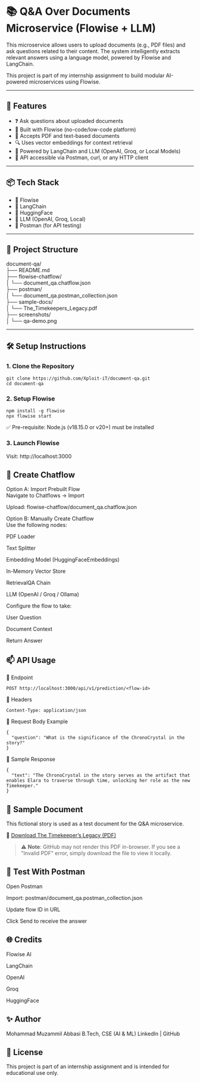 # 📚 Q&A Over Documents Microservice (Flowise + LLM)

This microservice allows users to upload documents (e.g., PDF files) and ask questions related to their content. The system intelligently extracts relevant answers using a language model, powered by Flowise and LangChain.

This project is part of my internship assignment to build modular AI-powered microservices using Flowise.

---

## 🚀 Features

- ❓ Ask questions about uploaded documents
- 🤖 Built with Flowise (no-code/low-code platform)
- 📄 Accepts PDF and text-based documents
- 🔍 Uses vector embeddings for context retrieval
- 🔗 Powered by LangChain and LLM (OpenAI, Groq, or Local Models)
- 🧪 API accessible via Postman, curl, or any HTTP client

---

## 📦 Tech Stack

- 🧩 Flowise
- 🔗 LangChain
- 🤗 HuggingFace
- 🤖 LLM (OpenAI, Groq, Local)
- 🧪 Postman (for API testing)

---

## 📂 Project Structure

document-qa/  
├── README.md  
├── flowise-chatflow/  
│ └── document_qa.chatflow.json  
├── postman/  
│ └── document_qa.postman_collection.json  
├── sample-docs/  
│ └── The_Timekeepers_Legacy.pdf  
├── screenshots/  
│ └── qa-demo.png  


---

## 🛠️ Setup Instructions

### 1. Clone the Repository

```
git clone https://github.com/Xploit-iT/document-qa.git
cd document-qa
```
### 2. Setup Flowise
```
npm install -g flowise
npx flowise start
```
✅ Pre-requisite: Node.js (v18.15.0 or v20+) must be installed

### 3. Launch Flowise
Visit: http://localhost:3000

## 🧠 Create Chatflow
Option A: Import Prebuilt Flow  
Navigate to Chatflows → Import

Upload: flowise-chatflow/document_qa.chatflow.json

Option B: Manually Create Chatflow  
Use the following nodes:

PDF Loader

Text Splitter

Embedding Model (HuggingFaceEmbeddings)

In-Memory Vector Store

RetrievalQA Chain

LLM (OpenAI / Groq / Ollama)

Configure the flow to take:

User Question

Document Context

Return Answer

## 📫 API Usage
🔹 Endpoint
```
POST http://localhost:3000/api/v1/prediction/<flow-id>
```
🔹 Headers
```
Content-Type: application/json
```
🔹 Request Body Example
```
{
  "question": "What is the significance of the ChronoCrystal in the story?"
}
```
🔹 Sample Response
```
{
  "text": "The ChronoCrystal in the story serves as the artifact that enables Elara to traverse through time, unlocking her role as the new Timekeeper."
}
```
## 📄 Sample Document

This fictional story is used as a test document for the Q&A microservice.

🔗 [Download The Timekeeper’s Legacy (PDF)](The_Timekeepers_Legacy.pdf)

> ⚠️ **Note**: GitHub may not render this PDF in-browser. If you see a "Invalid PDF" error, simply download the file to view it locally.
## 🧪 Test With Postman
Open Postman

Import: postman/document_qa.postman_collection.json

Update flow ID in URL

Click Send to receive the answer

## 🌐 Credits
Flowise AI

LangChain

OpenAI

Groq

HuggingFace

## ✨ Author
Mohammad Muzammil Abbasi
B.Tech, CSE (AI & ML)
LinkedIn | GitHub

## 📄 License
This project is part of an internship assignment and is intended for educational use only.
